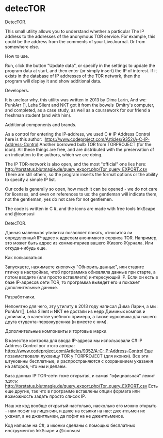 # detecTOR

DetecTOR.

This small utility allows you to understand whether a particular
The IP address to the addresses of the anonymous TOR service.
For example, this could be the address from the comments of your LiveJournal.
Or from somewhere else.

How to use.

Run, click the button "Update data",
or specify in the settings to update the program
data at start, and then enter (or simply insert) the IP of interest.
If it exists in the database of IP addresses of the TOR network,
then the program will display it and show additional data.

Developers.

It is unclear why, this utility was written in 2013 by Dima Larin,
And we: PunkArr [], Leha Silent and NKT got it from the bowels
 Dmitry's computer, and completed, as a case study, as well as a coursework for our friend a freshman student (and with him).

Additional components and brands.

As a control for entering the IP-address, we used
C # IP Address Control here is this author:
 https://www.codeproject.com/Articles/9352/A-C-IP-Address-Control
Another borrowed bulb TOR from TORPROJECT (for the icon).
All these things are free, and are distributed
with the preservation of an indication to the authors, which we are doing.

The IP TOR-network is also open, and the most "official" one lies here:
http://torstatus.blutmagie.de/query_export.php/Tor_query_EXPORT.csv
There are still others, so the program inserts the format options
or the ability to specify a simple IP list.

Our code is generally so open,
how much it can be opened - we do not care for licenses,
and even on references to us: the gentleman will indicate them, not the gentleman,
yes do not care for not gentlemen.

The code is written in C #, and the icons are made with free tools
InkScape and @iconsusi

DetecTOR.

Данная маленькая утилитка позволяет понять, относится ли определенный
IP-адрес к адресам анонимного сервиса TOR. 
Например, это может быть адрес из комментариев вашего Живого Журнала. 
Или откуда-нибудь еще.

Как пользоваться.

Запускаете, нажимаете кнопочку "Обновить данные", 
или ставите птичку в настройках, чтоб программка обновляла 
данные при старте, а потом вводите (или просто вставляете) 
интересующий IP. 
Если он есть в базе IP-адресов сети TOR, 
то программа выведет его и покажет дополнительные данные.

Разработчики.

Непонятно для чего, эту утилиту в 2013 году написал Дима Ларин, 
а мы: PunkArr[], Leha Silent и NKT ее достали из недр 
Диминых компов и допилили, в качестве учебного примера, 
а также курсовика для нашего друга студента-первокурсника (и вместе с ним).

Дополнительные компоненты и торговые марки.

В качестве контрола для ввода IP-адреса мы использовали 
C# IP Address Control вот этого автора:
 https://www.codeproject.com/Articles/9352/A-C-IP-Address-Control
Еще позаимствовали луковицу TOR у TORPROJECT (для иконки). 
Все эти штуковины бесплатные, и распространяются 
с сохранением указания на авторов, что мы и делаем.

База данных IP TOR-сети тоже открытая, и самая "официальная" лежит здесь:
http://torstatus.blutmagie.de/query_export.php/Tor_query_EXPORT.csv
Есть еще другие, так что в программе вставлены опции формата 
или возможность задать просто список IP.

Наш же код вообще открытый настолько, 
насколько его можно открыть - нам пофиг на лицензии, 
и даже на ссылки на нас: джентльмен их укажет, а не джентльмен, 
да пофиг на не джентльменов.

Код написан на C#, а иконки сделаны с помощью бесплатных инструментов 
InkScape и @iconsusi